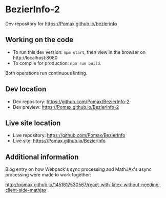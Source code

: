# BezierInfo-2

Dev repository for https://Pomax.github.io/bezierinfo

## Working on the code

- To run this dev version: `npm start`, then view in the browser on http://localhost:8080
- To compile for production: `npm run build`.

Both operations run continuous linting.

## Dev location

- Dev repository: https://github.com/Pomax/BezierInfo-2
- Dev preview: https://Pomax.github.io/BezierInfo-2

## Live site location

- Live repository: https://github.com/Pomax/BezierInfo
- Live site: https://Pomax.github.io/BezierInfo

## Additional information

Blog entry on how Webpack's sync processing and MathJAx's async processing were
made to work together:

http://pomax.github.io/1451617530567/react-with-latex-without-needing-client-side-mathjax
